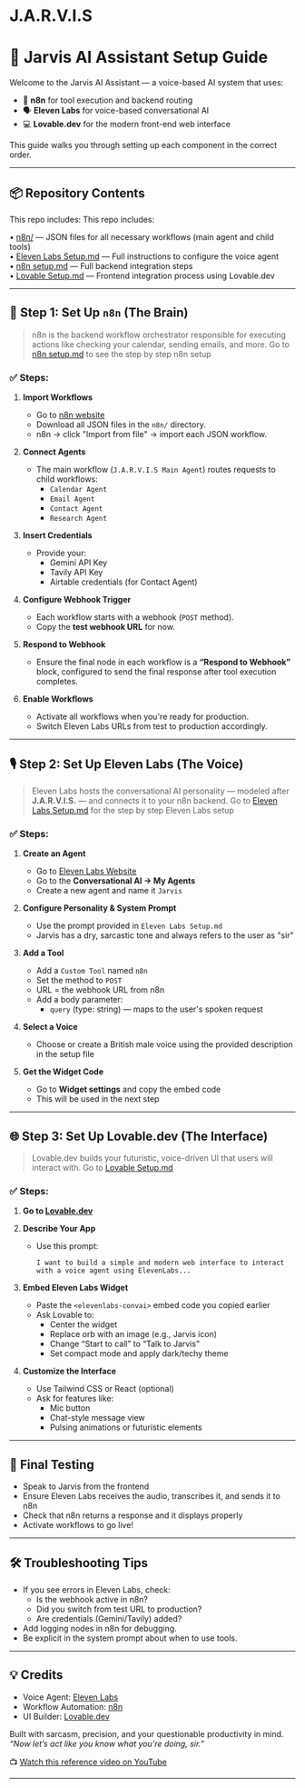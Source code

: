 # J.A.R.V.I.S
# 🧠 Jarvis AI Assistant Setup Guide

Welcome to the Jarvis AI Assistant — a voice-based AI system that uses:

- 🤖 **n8n** for tool execution and backend routing  
- 🗣️ **Eleven Labs** for voice-based conversational AI  
- 💻 **Lovable.dev** for the modern front-end web interface

This guide walks you through setting up each component in the correct order.

---

## 📦 Repository Contents

This repo includes:
This repo includes:

• [n8n/](n8n/) — JSON files for all necessary workflows (main agent and child tools)  
• [Eleven Labs Setup.md](Eleven%20Labs%20Setup.md) — Full instructions to configure the voice agent  
• [n8n setup.md](n8n%20setup.md) — Full backend integration steps  
• [Lovable Setup.md](Lovable%20Setup.md) — Frontend integration process using Lovable.dev  

---

## 🚀 Step 1: Set Up `n8n` (The Brain)

> n8n is the backend workflow orchestrator responsible for executing actions like checking your calendar, sending emails, and more.
Go to [n8n setup.md](n8n%20setup.md) to see the step by step n8n setup

### ✅ Steps:

1. **Import Workflows**
   - Go to [n8n website](https://n8n.io/)
   - Download all JSON files in the `n8n/` directory.
   - n8n → click "Import from file" → import each JSON workflow.

3. **Connect Agents**
   - The main workflow (`J.A.R.V.I.S Main Agent`) routes requests to child workflows:
     - `Calendar Agent`
     - `Email Agent`
     - `Contact Agent`
     - `Research Agent`
     

4. **Insert Credentials**
   - Provide your:
     - Gemini API Key
     - Tavily API Key
     - Airtable credentials (for Contact Agent)

5. **Configure Webhook Trigger**
   - Each workflow starts with a webhook (`POST` method).
   - Copy the **test webhook URL** for now.

6. **Respond to Webhook**
   - Ensure the final node in each workflow is a **“Respond to Webhook”** block, configured to send the final response after tool execution completes.

7. **Enable Workflows**
   - Activate all workflows when you're ready for production.
   - Switch Eleven Labs URLs from test to production accordingly.

---

## 🎙️ Step 2: Set Up Eleven Labs (The Voice)

> Eleven Labs hosts the conversational AI personality — modeled after **J.A.R.V.I.S.** — and connects it to your n8n backend.
Go to [Eleven Labs Setup.md](Eleven%20Labs%20Setup.md) for the step by step Eleven Labs setup

### ✅ Steps:

1. **Create an Agent**
   - Go to [Eleven Labs Website](http://elevenlabs.io/) 
   - Go to the **Conversational AI → My Agents**
   - Create a new agent and name it `Jarvis`

2. **Configure Personality & System Prompt**
   - Use the prompt provided in `Eleven Labs Setup.md`  
   - Jarvis has a dry, sarcastic tone and always refers to the user as "sir"

3. **Add a Tool**
   - Add a `Custom Tool` named `n8n`
   - Set the method to `POST`
   - URL = the webhook URL from n8n
   - Add a body parameter:
     - `query` (type: string) — maps to the user's spoken request

4. **Select a Voice**
   - Choose or create a British male voice using the provided description in the setup file

5. **Get the Widget Code**
   - Go to **Widget settings** and copy the embed code
   - This will be used in the next step

---

## 🌐 Step 3: Set Up Lovable.dev (The Interface)

> Lovable.dev builds your futuristic, voice-driven UI that users will interact with.
Go to [Lovable Setup.md](Lovable%20Setup.md)

### ✅ Steps:

1. **Go to [Lovable.dev](https://lovable.dev)**  
2. **Describe Your App**
   - Use this prompt:
     ```
     I want to build a simple and modern web interface to interact with a voice agent using ElevenLabs...
     ```

3. **Embed Eleven Labs Widget**
   - Paste the `<elevenlabs-convai>` embed code you copied earlier
   - Ask Lovable to:
     - Center the widget
     - Replace orb with an image (e.g., Jarvis icon)
     - Change “Start to call” to “Talk to Jarvis”
     - Set compact mode and apply dark/techy theme

4. **Customize the Interface**
   - Use Tailwind CSS or React (optional)
   - Ask for features like:
     - Mic button
     - Chat-style message view
     - Pulsing animations or futuristic elements

---

## 🧪 Final Testing

- Speak to Jarvis from the frontend
- Ensure Eleven Labs receives the audio, transcribes it, and sends it to n8n
- Check that n8n returns a response and it displays properly
- Activate workflows to go live!

---

## 🛠 Troubleshooting Tips

- If you see errors in Eleven Labs, check:
  - Is the webhook active in n8n?
  - Did you switch from test URL to production?
  - Are credentials (Gemini/Tavily) added?
- Add logging nodes in n8n for debugging.
- Be explicit in the system prompt about when to use tools.

---

## 💡 Credits

- Voice Agent: [Eleven Labs](https://elevenlabs.io)
- Workflow Automation: [n8n](https://n8n.io)
- UI Builder: [Lovable.dev](https://lovable.dev)

Built with sarcasm, precision, and your questionable productivity in mind.  
_“Now let’s act like you know what you're doing, sir.”_

📺 [Watch this reference video on YouTube](https://www.youtube.com/watch?v=KUvSzvFeZls&t=473s)

---
